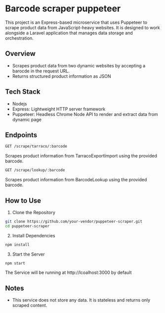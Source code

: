 # Barcode scraper puppeteer

This project is an Express-based microservice that uses Puppeteer to scrape product data from JavaScript-heavy websites. It is designed to work alongside a Laravel application that manages data storage and orchestration.

## Overview

- Scrapes product data from two dynamic websites by accepting a barocde in the request URL.
- Returns structured product information as JSON

## Tech Stack

- Nodejs
- Express: Lightweight HTTP server framework
- Puppeteer: Headless Chrome Node API to render and extract data from dynamic page

## Endpoints

```bash
GET /scrape/tarraco/:barcode
```

Scrapes product information from TarracoExportImport using the provided barcode.

```bash
GET /scrape/lookup/:barcode
```

Scrapes product information from BarcodeLookup using the provided barcode.

## How to Use

1. Clone the Repository

```bash
git clone https://github.com/your-vendor/puppeteer-scraper.git
cd puppeteer-scraper
```

2. Install Dependencies

```bash
npm install
```

3. Start the Server

```bash
npm start
```

The Service will be running at http://lcoalhost:3000 by default


## Notes
- This service does not store any data. It is stateless and returns only scraped content. 